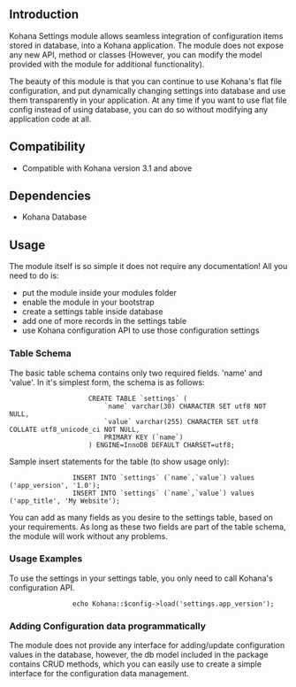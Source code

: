 ## Introduction

Kohana Settings module allows seamless integration of configuration items stored in database, into a Kohana application. The module does not expose any new API, method or classes (However, you can modify the model provided with the module for additional functionality).

The beauty of this module is that you can continue to use Kohana's flat file configuration, and put dynamically changing settings into database and use them transparently in your application. At any time if you want to use flat file config instead of using database, you can do so without modifying any application code at all. 

## Compatibility
- Compatible with Kohana version 3.1 and above

## Dependencies
- Kohana Database

## Usage
The module itself is so simple it does not require any documentation! All you need to do is:
- put the module inside your modules folder
- enable the module in your bootstrap
- create a settings table inside database
- add one of more records in the settings table
- use Kohana configuration API to use those configuration settings

### Table Schema
The basic table schema contains only two required fields. 'name' and 'value'. In it's simplest form, the schema is as follows:

						CREATE TABLE `settings` (
							`name` varchar(30) CHARACTER SET utf8 NOT NULL,
							`value` varchar(255) CHARACTER SET utf8 COLLATE utf8_unicode_ci NOT NULL,
							PRIMARY KEY (`name`)
						) ENGINE=InnoDB DEFAULT CHARSET=utf8;

Sample insert statements for the table (to show usage only):

					INSERT INTO `settings` (`name`,`value`) values ('app_version', '1.0');
					INSERT INTO `settings` (`name`,`value`) values ('app_title', 'My Website');

You can add as many fields as you desire to the settings table, based on your requirements. As long as these two fields are part of the table schema, the module will work without any problems.

### Usage Examples

To use the settings in your settings table, you only need to call Kohana's configuration API.

					echo Kohana::$config->load('settings.app_version');

### Adding Configuration data programmatically

The module does not provide any interface for adding/update configuration values in the database, however, the db model included in the package contains CRUD methods, which you can easily use to create a simple interface for the configuration data management.

